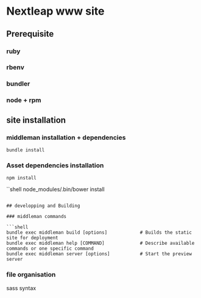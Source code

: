 # Nextleap www site

## Prerequisite

### ruby

### rbenv

### bundler

### node + rpm

## site installation

### middleman installation + dependencies
```shell
bundle install
```

### Asset dependencies installation
```shell
npm install
```
``shell
node_modules/.bin/bower install
```

## developping and Building

### middleman commands

```shell
bundle exec middleman build [options]            # Builds the static site for deployment
bundle exec middleman help [COMMAND]             # Describe available commands or one specific command
bundle exec middleman server [options]           # Start the preview server
```

### file organisation
sass syntax
